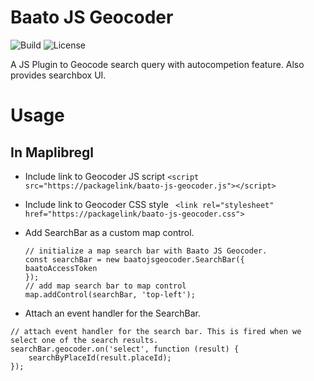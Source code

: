 # Baato JS Geocoder

![Build](https://github.com/baato/baato-js-geocoder/actions/workflows/baato-js-geocoder.yml/badge.svg)
![License](https://img.shields.io/badge/License-MIT-green.svg)

A JS Plugin to Geocode search query with autocompetion feature. Also provides searchbox UI.

# Usage

## In Maplibregl

- Include link to Geocoder JS script `<script src="https://packagelink/baato-js-geocoder.js"></script>`
- Include link to Geocoder CSS style ` <link rel="stylesheet" href="https://packagelink/baato-js-geocoder.css">`
- Add SearchBar as a custom map control.

  ```
  // initialize a map search bar with Baato JS Geocoder.
  const searchBar = new baatojsgeocoder.SearchBar({
  baatoAccessToken
  });
  // add map search bar to map control
  map.addControl(searchBar, 'top-left');
  ```

- Attach an event handler for the SearchBar.

```
// attach event handler for the search bar. This is fired when we select one of the search results.
searchBar.geocoder.on('select', function (result) {
    searchByPlaceId(result.placeId);
});
```
